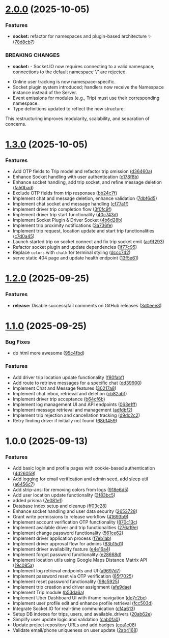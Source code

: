 # [2.0.0](https://github.com/Alpha-Bytes-Department/uber-server/compare/v1.3.0...v2.0.0) (2025-10-05)


### Features

* **socket:** refactor for namespaces and plugin-based architecture ✨ ([78d8cb7](https://github.com/Alpha-Bytes-Department/uber-server/commit/78d8cb73b6e263bbefbf0af4a7d891f66315642d))


### BREAKING CHANGES

* **socket:** - Socket.IO now requires connecting to a valid namespace; connections to the default namespace '/' are rejected.
- Online user tracking is now namespace-specific.
- Socket plugin system introduced; handlers now receive the Namespace instance instead of the Server.
- Event emissions for modules (e.g., Trip) must use their corresponding namespace.
- Type definitions updated to reflect the new structure.

This restructuring improves modularity, scalability, and separation of concerns.

# [1.3.0](https://github.com/Alpha-Bytes-Department/uber-server/compare/v1.2.0...v1.3.0) (2025-10-05)


### Features

* Add OTP fields to Trip model and refactor trip omission ([d36460a](https://github.com/Alpha-Bytes-Department/uber-server/commit/d36460a45ee00be028acd480cee44e29e9c84d20))
* Enhance Socket handling with user authentication ([c178f8b](https://github.com/Alpha-Bytes-Department/uber-server/commit/c178f8b751d28794724af2bfbfc56ce983f56a04))
* Enhance socket handling, add trip socket, and refine message deletion ([fa50bad](https://github.com/Alpha-Bytes-Department/uber-server/commit/fa50bad0e431e7b0d8767e09532e0ebbb0d7feb1))
* Exclude OTP fields from trip responses ([bb24c7f](https://github.com/Alpha-Bytes-Department/uber-server/commit/bb24c7f4318749938b23bfa5d8583ab30ef880e8))
* Implement chat and message deletion, enhance validation ([7dbf6d5](https://github.com/Alpha-Bytes-Department/uber-server/commit/7dbf6d5396077bc5d3c7e635446cb8cfca26e46f))
* Implement chat socket and message handling ([cf77a1f](https://github.com/Alpha-Bytes-Department/uber-server/commit/cf77a1f5b7245ab1ce9b8a746072a338b1a37c69))
* Implement driver trip completion flow ([3f0fc9f](https://github.com/Alpha-Bytes-Department/uber-server/commit/3f0fc9f51f3c3aa5159ad3d722e8baf09e5a6f72))
* Implement driver trip start functionality ([40c743d](https://github.com/Alpha-Bytes-Department/uber-server/commit/40c743d15cd26970c29d35fc4ccba247f5d118cd))
* Implement Socket Plugin & Driver Socket ([4b6d28b](https://github.com/Alpha-Bytes-Department/uber-server/commit/4b6d28be5beb66a399f9bc68f4235ac0951ceb27))
* Implement trip proximity notifications ([3a736fe](https://github.com/Alpha-Bytes-Department/uber-server/commit/3a736fe40b8206b1480282483f582f179f8c4068))
* Implement trip request, location update and start trip functionalities ([c7d0a45](https://github.com/Alpha-Bytes-Department/uber-server/commit/c7d0a455f1e84670703a0cdba8d3089a6c789126))
* Launch started trip on socket connect and fix trip socket emit ([ac9f293](https://github.com/Alpha-Bytes-Department/uber-server/commit/ac9f2935243af6b2d767ad3620183a3096c59708))
* Refactor socket plugin and update dependencies ([1f77c95](https://github.com/Alpha-Bytes-Department/uber-server/commit/1f77c952d74c5b5bbe74b9b2a6e7d2a707aede99))
* Replace `colors` with `chalk` for terminal styling ([dccc742](https://github.com/Alpha-Bytes-Department/uber-server/commit/dccc74236f21e189823583e3da53ebd506245ac5))
* serve static 404 page and update health endpoint ([13f5e61](https://github.com/Alpha-Bytes-Department/uber-server/commit/13f5e61e956c6f92d36518318727d40ad5c88185))

# [1.2.0](https://github.com/Alpha-Bytes-Department/uber-server/compare/v1.1.0...v1.2.0) (2025-09-25)


### Features

* **release:** Disable success/fail comments on GitHub releases ([3d0eee3](https://github.com/Alpha-Bytes-Department/uber-server/commit/3d0eee3229737c4e2bc09d9d9de9d7226981eed9))

# [1.1.0](https://github.com/Alpha-Bytes-Department/uber-server/compare/v1.0.0...v1.1.0) (2025-09-25)


### Bug Fixes

* do html more awesome ([95c4fbd](https://github.com/Alpha-Bytes-Department/uber-server/commit/95c4fbd982362e23dff6a76b1d9086e3874de544))


### Features

* Add driver trip location update functionality ([f80fabf](https://github.com/Alpha-Bytes-Department/uber-server/commit/f80fabf44af36518ed2cbd204c377b7661cc6976))
* Add route to retrieve messages for a specific chat ([dd39900](https://github.com/Alpha-Bytes-Department/uber-server/commit/dd399005cee115a74441727aacb597f36efed621))
* Implement Chat and Message features ([30217a8](https://github.com/Alpha-Bytes-Department/uber-server/commit/30217a81d2196406de22ece63cc4a2112b9c29cb))
* Implement chat inbox, retrieval and deletion ([cb82ab1](https://github.com/Alpha-Bytes-Department/uber-server/commit/cb82ab176ced48c8d009152b8f48e0734d1a091b))
* Implement driver trip acceptance ([b64cf6b](https://github.com/Alpha-Bytes-Department/uber-server/commit/b64cf6b43444bcccf528ddf1bf8199099198507b))
* Implement log management UI and API endpoints ([063e1ff](https://github.com/Alpha-Bytes-Department/uber-server/commit/063e1ff524d2112f14f7b1524f2d2da9cdc9fa36))
* Implement message retrieval and management ([adfdbf2](https://github.com/Alpha-Bytes-Department/uber-server/commit/adfdbf2c8cdf45aa78b0fd468778197b04b2e343))
* Implement trip rejection and cancellation tracking ([d9dc2c2](https://github.com/Alpha-Bytes-Department/uber-server/commit/d9dc2c2718db5f654ce94a767d7a6abbd6791d4d))
* Retry finding driver if initially not found ([68b1459](https://github.com/Alpha-Bytes-Department/uber-server/commit/68b1459bfe1bfde0474d247c97b95efc9f7e5646))

# 1.0.0 (2025-09-13)


### Features

* Add basic login and profile pages with cookie-based authentication ([4d26059](https://github.com/Alpha-Bytes-Department/uber-server/commit/4d260594914f57cb0391b63215f0d52447591924))
* Add logging for email verification and admin seed, add sleep util ([a6456c7](https://github.com/Alpha-Bytes-Department/uber-server/commit/a6456c78d6d3e38127f20345be4b354d14481b0d))
* Add strip-ansi for removing colors from logs ([918e6d5](https://github.com/Alpha-Bytes-Department/uber-server/commit/918e6d5847f37d4535dee3898258542656d55724))
* Add user location update functionality ([3f83bc5](https://github.com/Alpha-Bytes-Department/uber-server/commit/3f83bc5a4125961a65934297d50a16ae706151ee))
* added prisma ([7e081e1](https://github.com/Alpha-Bytes-Department/uber-server/commit/7e081e17930319d41382091d845ad34f4c9b155c))
* Database index setup and cleanup ([ff03c28](https://github.com/Alpha-Bytes-Department/uber-server/commit/ff03c28254ab61cff8ca7cd2805d7fb913db2f6c))
* Enhance socket handling and user data security ([2653728](https://github.com/Alpha-Bytes-Department/uber-server/commit/2653728688e0c673dc9d9e80fc5f29e8b5bc1e75))
* Grant write permissions to release workflow ([41693b9](https://github.com/Alpha-Bytes-Department/uber-server/commit/41693b9bc1f5c86862045c53f50b183f70a892f2))
* Implement account verification OTP functionality ([870c13c](https://github.com/Alpha-Bytes-Department/uber-server/commit/870c13ca23f849e48e7e4adeca8724d4e72a3a8d))
* Implement available driver and trip functionalities ([276a19e](https://github.com/Alpha-Bytes-Department/uber-server/commit/276a19ed7b8d4327c026d3ed1df0a260470e917a))
* Implement change password functionality ([561ce62](https://github.com/Alpha-Bytes-Department/uber-server/commit/561ce6299a321686d409a810395175e381ae355c))
* Implement driver application process ([f7eb1ab](https://github.com/Alpha-Bytes-Department/uber-server/commit/f7eb1ab8051c6976eea7de47b5bfdd5763aa174a))
* Implement driver approval flow for admins ([83b15d1](https://github.com/Alpha-Bytes-Department/uber-server/commit/83b15d10982ea6894f11ec804779c214f02662be))
* Implement driver availability feature ([e4e16a4](https://github.com/Alpha-Bytes-Department/uber-server/commit/e4e16a45ff376761f312553a7369bec524153470))
* Implement forgot password functionality ([e28668d](https://github.com/Alpha-Bytes-Department/uber-server/commit/e28668d11e911153e4e6feaf17091e5dbaeda988))
* Implement location utils using Google Maps Distance Matrix API ([19c085a](https://github.com/Alpha-Bytes-Department/uber-server/commit/19c085a295428a5208f6e1d90a56ba1a06c1b046))
* Implement log retrieval endpoints and UI ([a9697d7](https://github.com/Alpha-Bytes-Department/uber-server/commit/a9697d7d9361a9fb79cd37247da57ecdb5b212fa))
* Implement password reset via OTP verification ([85f7025](https://github.com/Alpha-Bytes-Department/uber-server/commit/85f7025b606c8cd27c7f986fc9afeae3a7fe4c0b))
* Implement reset password functionality ([98c5925](https://github.com/Alpha-Bytes-Department/uber-server/commit/98c5925816c2f96077bee09e848ff9661b4dca46))
* Implement trip creation and driver assignment ([afe9dae](https://github.com/Alpha-Bytes-Department/uber-server/commit/afe9dae25a7baa4f8b7993db4bb495cf1f5d9ef5))
* Implement Trip module ([b53da6a](https://github.com/Alpha-Bytes-Department/uber-server/commit/b53da6a45cf14317f136d5cb55c6e07ca9ab3a87))
* Implement Uber Dashboard UI with iframe navigation ([de7c2bc](https://github.com/Alpha-Bytes-Department/uber-server/commit/de7c2bc77ff7638b13ee04f0a6f75f2f1fb198b3))
* Implement user profile edit and enhance profile retrieval ([fcc503d](https://github.com/Alpha-Bytes-Department/uber-server/commit/fcc503d181b9f84fcb13178b9e656f5d971595c8))
* Integrate Socket.IO for real-time communication ([cf4a613](https://github.com/Alpha-Bytes-Department/uber-server/commit/cf4a61329e78e9d504eed155686fac4eacb3fc6a))
* Setup DB indexes for trips, users, and available_drivers ([20ab62e](https://github.com/Alpha-Bytes-Department/uber-server/commit/20ab62e5ae1d21b64bca3cc2996a4051fe8061c0))
* Simplify user update logic and validation ([cab0fa0](https://github.com/Alpha-Bytes-Department/uber-server/commit/cab0fa0728fee90bda867c598f6a9563414ae4c0))
* Update project repository URLs and add badges ([cea1e08](https://github.com/Alpha-Bytes-Department/uber-server/commit/cea1e08f9b7174479184c8516da86caf53c85366))
* Validate email/phone uniqueness on user update ([2ab4168](https://github.com/Alpha-Bytes-Department/uber-server/commit/2ab41681c4cc7a9b2ebbbc9896f4b78427476a16))
